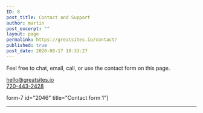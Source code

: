 ```yaml
---
ID: 8
post_title: Contact and Support
author: martin
post_excerpt: ""
layout: page
permalink: https://greatsites.io/contact/
published: true
post_date: 2020-08-17 18:33:27
---
```

<!-- wp:paragraph -->
<p>Feel free to chat, email, call, or use the contact form on this page. </p>
<!-- /wp:paragraph -->

<!-- wp:paragraph -->
<p><a href="mailto:hello@greatsites.io">hello@greatsites.io</a> <br><a href="tel:+1-720-443-2428">720-443-2428</a> </p>
<!-- /wp:paragraph -->

<!-- wp:paragraph -->
<p>form-7 id="2046" title="Contact form 1"]</p>
<!-- /wp:paragraph -->

<!-- wp:separator -->
<hr class="wp-block-separator"/>
<!-- /wp:separator -->
